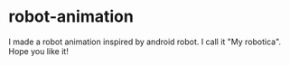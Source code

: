 # robot-animation
I made a robot animation inspired by android robot. I call it "My robotica". Hope you like it!
